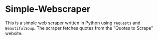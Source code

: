 # Simple-Webscraper
This is a simple web scraper written in Python using `requests` and `BeautifulSoup`. The scraper fetches quotes from the "Quotes to Scrape" website.

